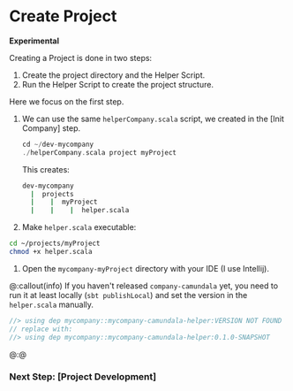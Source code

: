 # Create Project

**Experimental**

Creating a Project is done in two steps:

1. Create the project directory and the Helper Script.
2. Run the Helper Script to create the project structure.

Here we focus on the first step.

1. We can use the same `helperCompany.scala` script, we created in the [Init Company] step.
    ```scala
    cd ~/dev-mycompany
    ./helperCompany.scala project myProject
    ```
    This creates:
    
    ```bash
    dev-mycompany
      |  projects
      |    |  myProject
      |    |    |  helper.scala
    ``` 
   
1. Make `helper.scala` executable:
```bash
cd ~/projects/myProject
chmod +x helper.scala
```

1. Open the `mycompany-myProject` directory with your IDE (I use Intellij).

@:callout(info)
If you haven't released `company-camundala` yet,
you need to run it at least locally (`sbt publishLocal`) 
and set the version in the `helper.scala` manually.

```scala
//> using dep mycompany::mycompany-camundala-helper:VERSION NOT FOUND 
// replace with:
//> using dep mycompany::mycompany-camundala-helper:0.1.0-SNAPSHOT
```

@:@

### Next Step: [Project Development]

